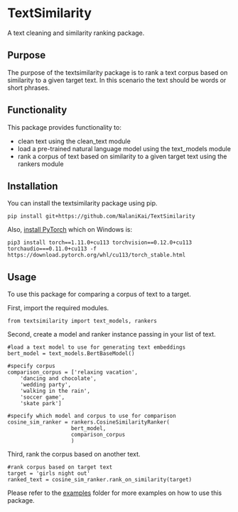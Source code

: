 # TextSimilarity
A text cleaning and similarity ranking package.

## Purpose
The purpose of the textsimilarity package is to rank a text corpus based on similarity to a given target text. In this scenario the text should be words or short phrases. 

## Functionality 
This package provides functionality to:  
- clean text using the clean_text module  
- load a pre-trained natural language model using the text_models module  
- rank a corpus of text based on similarity to a given target text using the rankers module  

## Installation
You can install the textsimilarity package using pip.
```
pip install git+https://github.com/NalaniKai/TextSimilarity
```

Also, [install PyTorch](https://pytorch.org/) which on Windows is:
```
pip3 install torch==1.11.0+cu113 torchvision==0.12.0+cu113 torchaudio===0.11.0+cu113 -f https://download.pytorch.org/whl/cu113/torch_stable.html
```

## Usage
To use this package for comparing a corpus of text to a target.

First, import the required modules.
```
from textsimilarity import text_models, rankers
```

Second, create a model and ranker instance passing in your list of text.
```
#load a text model to use for generating text embeddings
bert_model = text_models.BertBaseModel()    

#specify corpus
comparison_corpus = ['relaxing vacation',
    'dancing and chocolate',
    'wedding party',
    'walking in the rain',
    'soccer game',
    'skate park']

#specify which model and corpus to use for comparison
cosine_sim_ranker = rankers.CosineSimilarityRanker(
                    bert_model, 
                    comparison_corpus
                    )
```

Third, rank the corpus based on another text.
```
#rank corpus based on target text
target = 'girls night out'
ranked_text = cosine_sim_ranker.rank_on_similarity(target)
```

Please refer to the [examples](https://github.com/NalaniKai/TextSimilarity/tree/main/examples) folder for more examples on how to use this package.
